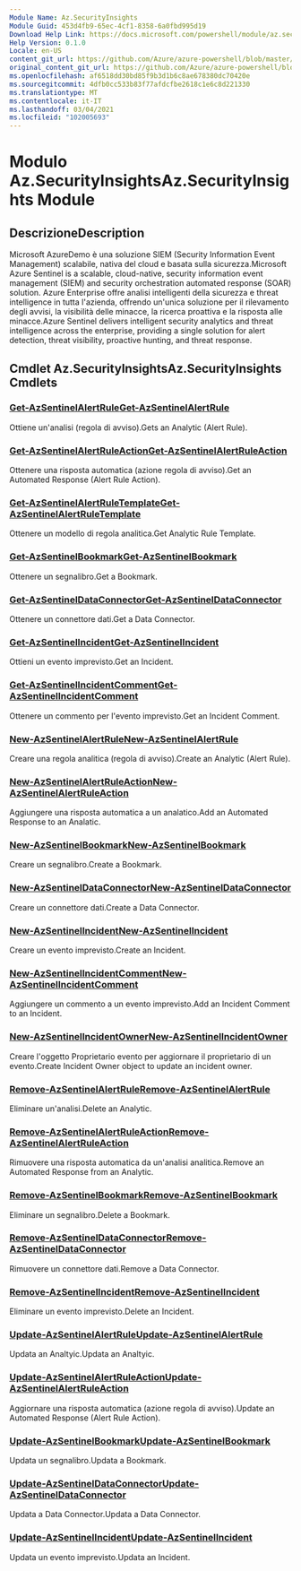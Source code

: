 ```yaml
---
Module Name: Az.SecurityInsights
Module Guid: 453d4fb9-65ec-4cf1-8358-6a0fbd995d19
Download Help Link: https://docs.microsoft.com/powershell/module/az.securityinsights
Help Version: 0.1.0
Locale: en-US
content_git_url: https://github.com/Azure/azure-powershell/blob/master/src/SecurityInsights/SecurityInsights/help/Az.SecurityInsights.md
original_content_git_url: https://github.com/Azure/azure-powershell/blob/master/src/SecurityInsights/SecurityInsights/help/Az.SecurityInsights.md
ms.openlocfilehash: af6518dd30bd85f9b3d1b6c8ae678380dc70420e
ms.sourcegitcommit: 4dfb0cc533b83f77afdcfbe2618c1e6c8d221330
ms.translationtype: MT
ms.contentlocale: it-IT
ms.lasthandoff: 03/04/2021
ms.locfileid: "102005693"
---
```

# <span data-ttu-id="4b0b6-101">Modulo Az.SecurityInsights</span><span class="sxs-lookup"><span data-stu-id="4b0b6-101">Az.SecurityInsights Module</span></span>
## <span data-ttu-id="4b0b6-102">Descrizione</span><span class="sxs-lookup"><span data-stu-id="4b0b6-102">Description</span></span>
<span data-ttu-id="4b0b6-103">Microsoft AzureDemo è una soluzione SIEM (Security Information Event Management) scalabile, nativa del cloud e basata sulla sicurezza.</span><span class="sxs-lookup"><span data-stu-id="4b0b6-103">Microsoft Azure Sentinel is a scalable, cloud-native, security information event management (SIEM) and security orchestration automated response (SOAR) solution.</span></span> <span data-ttu-id="4b0b6-104">Azure Enterprise offre analisi intelligenti della sicurezza e threat intelligence in tutta l'azienda, offrendo un'unica soluzione per il rilevamento degli avvisi, la visibilità delle minacce, la ricerca proattiva e la risposta alle minacce.</span><span class="sxs-lookup"><span data-stu-id="4b0b6-104">Azure Sentinel delivers intelligent security analytics and threat intelligence across the enterprise, providing a single solution for alert detection, threat visibility, proactive hunting, and threat response.</span></span>

## <span data-ttu-id="4b0b6-105">Cmdlet Az.SecurityInsights</span><span class="sxs-lookup"><span data-stu-id="4b0b6-105">Az.SecurityInsights Cmdlets</span></span>
### [<span data-ttu-id="4b0b6-106">Get-AzSentinelAlertRule</span><span class="sxs-lookup"><span data-stu-id="4b0b6-106">Get-AzSentinelAlertRule</span></span>](Get-AzSentinelAlertRule.md)
<span data-ttu-id="4b0b6-107">Ottiene un'analisi (regola di avviso).</span><span class="sxs-lookup"><span data-stu-id="4b0b6-107">Gets an Analytic (Alert Rule).</span></span>

### [<span data-ttu-id="4b0b6-108">Get-AzSentinelAlertRuleAction</span><span class="sxs-lookup"><span data-stu-id="4b0b6-108">Get-AzSentinelAlertRuleAction</span></span>](Get-AzSentinelAlertRuleAction.md)
<span data-ttu-id="4b0b6-109">Ottenere una risposta automatica (azione regola di avviso).</span><span class="sxs-lookup"><span data-stu-id="4b0b6-109">Get an Automated Response (Alert Rule Action).</span></span>

### [<span data-ttu-id="4b0b6-110">Get-AzSentinelAlertRuleTemplate</span><span class="sxs-lookup"><span data-stu-id="4b0b6-110">Get-AzSentinelAlertRuleTemplate</span></span>](Get-AzSentinelAlertRuleTemplate.md)
<span data-ttu-id="4b0b6-111">Ottenere un modello di regola analitica.</span><span class="sxs-lookup"><span data-stu-id="4b0b6-111">Get Analytic Rule Template.</span></span>

### [<span data-ttu-id="4b0b6-112">Get-AzSentinelBookmark</span><span class="sxs-lookup"><span data-stu-id="4b0b6-112">Get-AzSentinelBookmark</span></span>](Get-AzSentinelBookmark.md)
<span data-ttu-id="4b0b6-113">Ottenere un segnalibro.</span><span class="sxs-lookup"><span data-stu-id="4b0b6-113">Get a Bookmark.</span></span>

### [<span data-ttu-id="4b0b6-114">Get-AzSentinelDataConnector</span><span class="sxs-lookup"><span data-stu-id="4b0b6-114">Get-AzSentinelDataConnector</span></span>](Get-AzSentinelDataConnector.md)
<span data-ttu-id="4b0b6-115">Ottenere un connettore dati.</span><span class="sxs-lookup"><span data-stu-id="4b0b6-115">Get a Data Connector.</span></span>

### [<span data-ttu-id="4b0b6-116">Get-AzSentinelIncident</span><span class="sxs-lookup"><span data-stu-id="4b0b6-116">Get-AzSentinelIncident</span></span>](Get-AzSentinelIncident.md)
<span data-ttu-id="4b0b6-117">Ottieni un evento imprevisto.</span><span class="sxs-lookup"><span data-stu-id="4b0b6-117">Get an Incident.</span></span>

### [<span data-ttu-id="4b0b6-118">Get-AzSentinelIncidentComment</span><span class="sxs-lookup"><span data-stu-id="4b0b6-118">Get-AzSentinelIncidentComment</span></span>](Get-AzSentinelIncidentComment.md)
<span data-ttu-id="4b0b6-119">Ottenere un commento per l'evento imprevisto.</span><span class="sxs-lookup"><span data-stu-id="4b0b6-119">Get an Incident Comment.</span></span>

### [<span data-ttu-id="4b0b6-120">New-AzSentinelAlertRule</span><span class="sxs-lookup"><span data-stu-id="4b0b6-120">New-AzSentinelAlertRule</span></span>](New-AzSentinelAlertRule.md)
<span data-ttu-id="4b0b6-121">Creare una regola analitica (regola di avviso).</span><span class="sxs-lookup"><span data-stu-id="4b0b6-121">Create an Analytic (Alert Rule).</span></span>

### [<span data-ttu-id="4b0b6-122">New-AzSentinelAlertRuleAction</span><span class="sxs-lookup"><span data-stu-id="4b0b6-122">New-AzSentinelAlertRuleAction</span></span>](New-AzSentinelAlertRuleAction.md)
<span data-ttu-id="4b0b6-123">Aggiungere una risposta automatica a un analatico.</span><span class="sxs-lookup"><span data-stu-id="4b0b6-123">Add an Automated Response to an Analatic.</span></span>

### [<span data-ttu-id="4b0b6-124">New-AzSentinelBookmark</span><span class="sxs-lookup"><span data-stu-id="4b0b6-124">New-AzSentinelBookmark</span></span>](New-AzSentinelBookmark.md)
<span data-ttu-id="4b0b6-125">Creare un segnalibro.</span><span class="sxs-lookup"><span data-stu-id="4b0b6-125">Create a Bookmark.</span></span>

### [<span data-ttu-id="4b0b6-126">New-AzSentinelDataConnector</span><span class="sxs-lookup"><span data-stu-id="4b0b6-126">New-AzSentinelDataConnector</span></span>](New-AzSentinelDataConnector.md)
<span data-ttu-id="4b0b6-127">Creare un connettore dati.</span><span class="sxs-lookup"><span data-stu-id="4b0b6-127">Create a Data Connector.</span></span>

### [<span data-ttu-id="4b0b6-128">New-AzSentinelIncident</span><span class="sxs-lookup"><span data-stu-id="4b0b6-128">New-AzSentinelIncident</span></span>](New-AzSentinelIncident.md)
<span data-ttu-id="4b0b6-129">Creare un evento imprevisto.</span><span class="sxs-lookup"><span data-stu-id="4b0b6-129">Create an Incident.</span></span>

### [<span data-ttu-id="4b0b6-130">New-AzSentinelIncidentComment</span><span class="sxs-lookup"><span data-stu-id="4b0b6-130">New-AzSentinelIncidentComment</span></span>](New-AzSentinelIncidentComment.md)
<span data-ttu-id="4b0b6-131">Aggiungere un commento a un evento imprevisto.</span><span class="sxs-lookup"><span data-stu-id="4b0b6-131">Add an Incident Comment to an Incident.</span></span>

### [<span data-ttu-id="4b0b6-132">New-AzSentinelIncidentOwner</span><span class="sxs-lookup"><span data-stu-id="4b0b6-132">New-AzSentinelIncidentOwner</span></span>](New-AzSentinelIncidentOwner.md)
<span data-ttu-id="4b0b6-133">Creare l'oggetto Proprietario evento per aggiornare il proprietario di un evento.</span><span class="sxs-lookup"><span data-stu-id="4b0b6-133">Create Incident Owner object to update an incident owner.</span></span>

### [<span data-ttu-id="4b0b6-134">Remove-AzSentinelAlertRule</span><span class="sxs-lookup"><span data-stu-id="4b0b6-134">Remove-AzSentinelAlertRule</span></span>](Remove-AzSentinelAlertRule.md)
<span data-ttu-id="4b0b6-135">Eliminare un'analisi.</span><span class="sxs-lookup"><span data-stu-id="4b0b6-135">Delete an Analytic.</span></span>

### [<span data-ttu-id="4b0b6-136">Remove-AzSentinelAlertRuleAction</span><span class="sxs-lookup"><span data-stu-id="4b0b6-136">Remove-AzSentinelAlertRuleAction</span></span>](Remove-AzSentinelAlertRuleAction.md)
<span data-ttu-id="4b0b6-137">Rimuovere una risposta automatica da un'analisi analitica.</span><span class="sxs-lookup"><span data-stu-id="4b0b6-137">Remove an Automated Response from an Analytic.</span></span>

### [<span data-ttu-id="4b0b6-138">Remove-AzSentinelBookmark</span><span class="sxs-lookup"><span data-stu-id="4b0b6-138">Remove-AzSentinelBookmark</span></span>](Remove-AzSentinelBookmark.md)
<span data-ttu-id="4b0b6-139">Eliminare un segnalibro.</span><span class="sxs-lookup"><span data-stu-id="4b0b6-139">Delete a Bookmark.</span></span>

### [<span data-ttu-id="4b0b6-140">Remove-AzSentinelDataConnector</span><span class="sxs-lookup"><span data-stu-id="4b0b6-140">Remove-AzSentinelDataConnector</span></span>](Remove-AzSentinelDataConnector.md)
<span data-ttu-id="4b0b6-141">Rimuovere un connettore dati.</span><span class="sxs-lookup"><span data-stu-id="4b0b6-141">Remove a Data Connector.</span></span>

### [<span data-ttu-id="4b0b6-142">Remove-AzSentinelIncident</span><span class="sxs-lookup"><span data-stu-id="4b0b6-142">Remove-AzSentinelIncident</span></span>](Remove-AzSentinelIncident.md)
<span data-ttu-id="4b0b6-143">Eliminare un evento imprevisto.</span><span class="sxs-lookup"><span data-stu-id="4b0b6-143">Delete an Incident.</span></span>

### [<span data-ttu-id="4b0b6-144">Update-AzSentinelAlertRule</span><span class="sxs-lookup"><span data-stu-id="4b0b6-144">Update-AzSentinelAlertRule</span></span>](Update-AzSentinelAlertRule.md)
<span data-ttu-id="4b0b6-145">Updata an Analtyic.</span><span class="sxs-lookup"><span data-stu-id="4b0b6-145">Updata an Analtyic.</span></span>

### [<span data-ttu-id="4b0b6-146">Update-AzSentinelAlertRuleAction</span><span class="sxs-lookup"><span data-stu-id="4b0b6-146">Update-AzSentinelAlertRuleAction</span></span>](Update-AzSentinelAlertRuleAction.md)
<span data-ttu-id="4b0b6-147">Aggiornare una risposta automatica (azione regola di avviso).</span><span class="sxs-lookup"><span data-stu-id="4b0b6-147">Update an Automated Response (Alert Rule Action).</span></span>

### [<span data-ttu-id="4b0b6-148">Update-AzSentinelBookmark</span><span class="sxs-lookup"><span data-stu-id="4b0b6-148">Update-AzSentinelBookmark</span></span>](Update-AzSentinelBookmark.md)
<span data-ttu-id="4b0b6-149">Updata un segnalibro.</span><span class="sxs-lookup"><span data-stu-id="4b0b6-149">Updata a Bookmark.</span></span>

### [<span data-ttu-id="4b0b6-150">Update-AzSentinelDataConnector</span><span class="sxs-lookup"><span data-stu-id="4b0b6-150">Update-AzSentinelDataConnector</span></span>](Update-AzSentinelDataConnector.md)
<span data-ttu-id="4b0b6-151">Updata a Data Connector.</span><span class="sxs-lookup"><span data-stu-id="4b0b6-151">Updata a Data Connector.</span></span>

### [<span data-ttu-id="4b0b6-152">Update-AzSentinelIncident</span><span class="sxs-lookup"><span data-stu-id="4b0b6-152">Update-AzSentinelIncident</span></span>](Update-AzSentinelIncident.md)
<span data-ttu-id="4b0b6-153">Updata un evento imprevisto.</span><span class="sxs-lookup"><span data-stu-id="4b0b6-153">Updata an Incident.</span></span>
